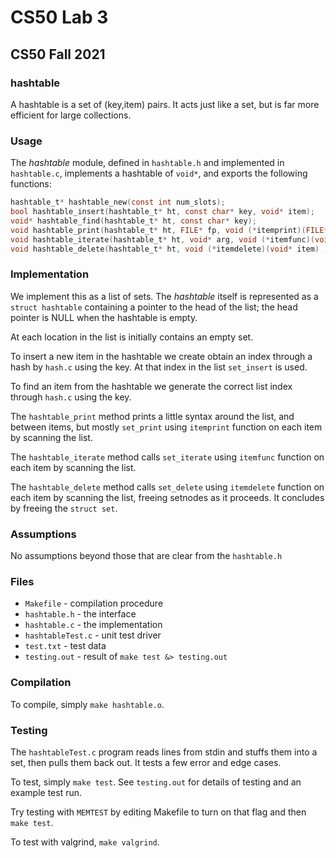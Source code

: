 # CS50 Lab 3
## CS50 Fall 2021

### hashtable

A hashtable is a set of (key,item) pairs. It acts just like a set, but is far more efficient for large collections.

### Usage

The *hashtable* module, defined in `hashtable.h` and implemented in `hashtable.c`, implements a hashtable of `void*`, and exports the following functions:

```c
hashtable_t* hashtable_new(const int num_slots);
bool hashtable_insert(hashtable_t* ht, const char* key, void* item);
void* hashtable_find(hashtable_t* ht, const char* key);
void hashtable_print(hashtable_t* ht, FILE* fp, void (*itemprint)(FILE* fp, const char* key, void* item));
void hashtable_iterate(hashtable_t* ht, void* arg, void (*itemfunc)(void* arg, const char* key, void* item) );
void hashtable_delete(hashtable_t* ht, void (*itemdelete)(void* item) );
```

### Implementation

We implement this as a list of sets.
The *hashtable* itself is represented as a `struct hashtable` containing a pointer to the head of the list; the head pointer is NULL when the hashtable is empty.

At each location in the list is initially contains an empty set. 

To insert a new item in the hashtable we create obtain an index through a hash by `hash.c` using the key. At that index in the list `set_insert` is used. 

To find an item from the hashtable we generate the correct list index through `hash.c` using the key. 

The `hashtable_print` method prints a little syntax around the list, and between items, but mostly `set_print` using `itemprint` function on each item by scanning the list.

The `hashtable_iterate` method calls `set_iterate` using `itemfunc` function on each item by scanning the list.

The `hashtable_delete` method calls `set_delete` using `itemdelete` function on each item by scanning the list, freeing setnodes as it proceeds.
It concludes by freeing the `struct set`.

### Assumptions

No assumptions beyond those that are clear from the `hashtable.h`

### Files

* `Makefile` - compilation procedure
* `hashtable.h` - the interface
* `hashtable.c` - the implementation
* `hashtableTest.c` - unit test driver
* `test.txt` - test data
* `testing.out` - result of `make test &> testing.out`

### Compilation

To compile, simply `make hashtable.o`.

### Testing

The `hashtableTest.c` program reads lines from stdin and stuffs them into a set, then pulls them back out.
It tests a few error and edge cases.

To test, simply `make test`.
See `testing.out` for details of testing and an example test run.

Try testing with `MEMTEST` by editing Makefile to turn on that flag and then `make test`.

To test with valgrind, `make valgrind`.
